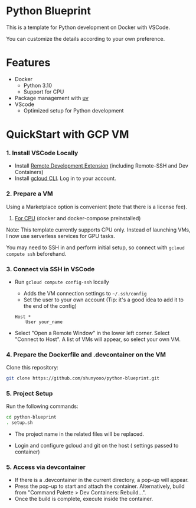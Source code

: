 # Python Blueprint

This is a template for Python development on Docker with VSCode.

You can customize the details according to your own preference.

# Features

- Docker
  - Python 3.10
  - Support for CPU
- Package management with [uv](https://docs.astral.sh/uv/)
- VScode
  - Optimized setup for Python development

# QuickStart with GCP VM

### 1. Install VSCode Locally

- Install [Remote Development Extension](https://marketplace.visualstudio.com/items?itemName=ms-vscode-remote.vscode-remote-extensionpack) (including Remote-SSH and Dev Containers)
- Install [gcloud CLI](https://cloud.google.com/sdk/docs/install). Log in to your account.

### 2. Prepare a VM

Using a Marketplace option is convenient (note that there is a license fee).

1. [For CPU](https://console.cloud.google.com/marketplace/product/cloud-infrastructure-services/docker-compose-ubuntu20) (docker and docker-compose preinstalled)

Note: This template currently supports CPU only. Instead of launching VMs, I now use serverless services for GPU tasks.

You may need to SSH in and perform initial setup, so connect with `gcloud compute ssh` beforehand.

### 3. Connect via SSH in VSCode

- Run `gcloud compute config-ssh` locally

  - Adds the VM connection settings to `~/.ssh/config`
  - Set the user to your own account (Tip: it's a good idea to add it to the end of the config)

  ```
  Host *
      User your_name
  ```

- Select "Open a Remote Window" in the lower left corner. Select "Connect to Host". A list of VMs will appear, so select your own VM.

### 4. Prepare the Dockerfile and .devcontainer on the VM

Clone this repository:

```bash
git clone https://github.com/shunyooo/python-blueprint.git
```

### 5. Project Setup

Run the following commands:

```bash
cd python-blueprint
. setup.sh
```

- The project name in the related files will be replaced.


- Login and configure gcloud and git on the host ( settings passed to container)

### 5. Access via devcontainer

- If there is a .devcontainer in the current directory, a pop-up will appear.
- Press the pop-up to start and attach the container. Alternatively, build from "Command Palette > Dev Containers: Rebuild…".
- Once the build is complete, execute inside the container.
